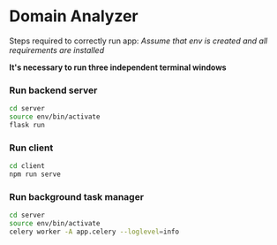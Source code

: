 # Domain Analyzer
Steps required to correctly run app:
*Assume that env is created and all requirements are installed*

**It's necessary to run three independent terminal windows**

### Run backend server
```bash
cd server
source env/bin/activate
flask run
```


### Run client
```bash
cd client
npm run serve
```

### Run background task manager
```bash
cd server
source env/bin/activate
celery worker -A app.celery --loglevel=info
```
